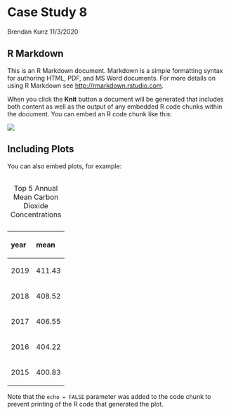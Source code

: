 Case Study 8
================
Brendan Kunz
11/3/2020

## R Markdown

This is an R Markdown document. Markdown is a simple formatting syntax
for authoring HTML, PDF, and MS Word documents. For more details on
using R Markdown see <http://rmarkdown.rstudio.com>.

When you click the **Knit** button a document will be generated that
includes both content as well as the output of any embedded R code
chunks within the document. You can embed an R code chunk like this:

![](case_study_08_files/figure-gfm/unnamed-chunk-1-1.png)<!-- -->

## Including Plots

You can also embed plots, for example:

<table>

<caption>

Top 5 Annual Mean Carbon Dioxide Concentrations

</caption>

<thead>

<tr>

<th style="text-align:left;">

year

</th>

<th style="text-align:left;">

mean

</th>

</tr>

</thead>

<tbody>

<tr>

<td style="text-align:left;">

2019

</td>

<td style="text-align:left;">

411.43

</td>

</tr>

<tr>

<td style="text-align:left;">

2018

</td>

<td style="text-align:left;">

408.52

</td>

</tr>

<tr>

<td style="text-align:left;">

2017

</td>

<td style="text-align:left;">

406.55

</td>

</tr>

<tr>

<td style="text-align:left;">

2016

</td>

<td style="text-align:left;">

404.22

</td>

</tr>

<tr>

<td style="text-align:left;">

2015

</td>

<td style="text-align:left;">

400.83

</td>

</tr>

</tbody>

</table>

Note that the `echo = FALSE` parameter was added to the code chunk to
prevent printing of the R code that generated the plot.
